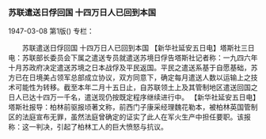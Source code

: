 ### 苏联遣送日俘回国  十四万日人已回到本国

1947-03-08
第1版()
专栏：

　　苏联遣送日俘回国
    十四万日人已回到本国
    【新华社延安五日电】塔斯社三日电：苏联部长委员会下属之遣送专员就遣送苏境日俘告塔斯社记者称：一九四六年十月苏政府决定遣送苏境之日本战俘及平民返国。平民之遣送系基于自愿基础，苏方已在日境美占领军总部成立协议，双方同意下，确定每月遣送人数以运输上之技术可能性为转移。截至本年二月十五日止，自苏联领土上及其管制地区遣送回国之日人已达十四万一千名，遣送现仍按既定程序继续进行中。
    【新华社延安五日电】塔斯社报导：柏林前驱报顷著文称，前西门子康采经理魏花勒本，被柏林英国管制区的法庭宣布无罪，虽然法庭曾确定的证实了此人在军火生产中担任要职。该报称：这一判决，引起了柏林工人的巨大愤怒与抗议。
